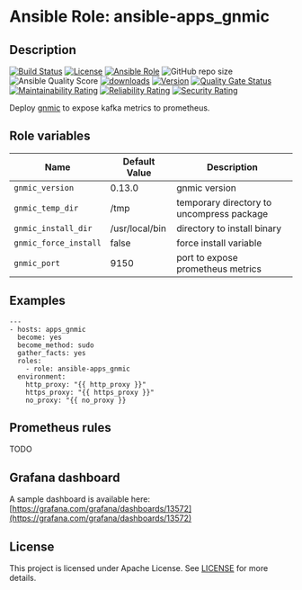 # Ansible Role: ansible-apps_gnmic

## Description

[![Build Status](https://travis-ci.com/lotusnoir/ansible-apps_gnmic.svg?branch=master?style=flat)](https://travis-ci.com/lotusnoir/ansible-apps_gnmic)
[![License](https://img.shields.io/badge/license-Apache--2.0-brightgreen?style=flat)](https://opensource.org/licenses/Apache-2.0)
[![Ansible Role](https://img.shields.io/badge/galaxy-apps_gnmic-purple?style=flat)](https://galaxy.ansible.com/lotusnoir/apps_gnmic)
![GitHub repo size](https://img.shields.io/github/repo-size/lotusnoir/ansible-apps_gnmic?color=orange&style=flat)
![Ansible Quality Score](https://img.shields.io/ansible/quality/52300)
[![downloads](https://img.shields.io/ansible/role/d/52300)](https://galaxy.ansible.com/lotusnoir/apps_gnmic)
[![Version](https://img.shields.io/github/release/lotusnoir/ansible-apps_gnmic.svg)](https://github.com/lotusnoir/ansible-apps_gnmic/releases/)
[![Quality Gate Status](https://sonarcloud.io/api/project_badges/measure?project=lotusnoir_ansible-apps_gnmic&metric=alert_status)](https://sonarcloud.io/dashboard?id=lotusnoir_ansible-apps_gnmic)
[![Maintainability Rating](https://sonarcloud.io/api/project_badges/measure?project=lotusnoir_ansible-apps_gnmic&metric=sqale_rating)](https://sonarcloud.io/dashboard?id=lotusnoir_ansible-apps_gnmic)
[![Reliability Rating](https://sonarcloud.io/api/project_badges/measure?project=lotusnoir_ansible-apps_gnmic&metric=reliability_rating)](https://sonarcloud.io/dashboard?id=lotusnoir_ansible-apps_gnmic)
[![Security Rating](https://sonarcloud.io/api/project_badges/measure?project=lotusnoir_ansible-apps_gnmic&metric=security_rating)](https://sonarcloud.io/dashboard?id=lotusnoir_ansible-apps_gnmic)


Deploy [gnmic](https://github.com/danielqsj/gnmic/) to expose kafka metrics to prometheus.

## Role variables

| Name                           | Default Value  | Description                        |
| ------------------------------ | -------------- | -----------------------------------|
| `gnmic_version`       | 0.13.0         | gnmic version |
| `gnmic_temp_dir`      | /tmp           | temporary directory to uncompress package |
| `gnmic_install_dir`   | /usr/local/bin | directory to install binary |
| `gnmic_force_install` | false          | force install variable |
| `gnmic_port`          | 9150           | port to expose prometheus metrics |

## Examples

	---
	- hosts: apps_gnmic
	  become: yes
	  become_method: sudo
	  gather_facts: yes
	  roles:
	    - role: ansible-apps_gnmic
	  environment: 
	    http_proxy: "{{ http_proxy }}"
	    https_proxy: "{{ https_proxy }}"
	    no_proxy: "{{ no_proxy }}

## Prometheus rules

TODO

## Grafana dashboard

A sample dashboard is available here: [https://grafana.com/grafana/dashboards/13572](https://grafana.com/grafana/dashboards/13572)

## License

This project is licensed under Apache License. See [LICENSE](/LICENSE) for more details.
